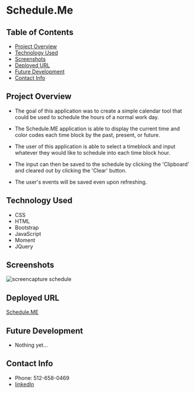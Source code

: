 # Schedule.Me

## Table of Contents
* [Project Overview](#Project-overview)
* [Technology Used](#Technology-used)
* [Screenshots](#Screenshots)
* [Deployed URL](#Deployed-url)
* [Future Development](#Future-development)
* [Contact Info](#Contact-info)

## Project Overview

* The goal of this application was to create a simple calendar tool that could be used to schedule the hours of a normal work day.  

* The Schedule.ME application is able to display the current time and color codes each time block by the past, present, or future.  

* The user of this application is able to select a timeblock and input whatever they would like to schedule into each time block hour.  

* The input can then be saved to the schedule by clicking the 'Clipboard' and cleared out by clicking the 'Clear' button.

* The user's events will be saved even upon refreshing.

## Technology Used

* CSS
* HTML
* Bootstrap
* JavaScript
* Moment
* JQuery

## Screenshots


![screencapture schedule](https://user-images.githubusercontent.com/78969397/120340015-40fe1b80-c2bb-11eb-9b66-9aeeeab0e8f5.png)



## Deployed URL

[Schedule.ME](https://chainrxn12.github.io/schedule.me/ "Schedule.ME Home")

## Future Development

* Nothing yet... 

## Contact Info

* Phone: 512-658-0469
* [linkedIn](https://www.linkedin.com/in/billy-dorman-b51129205/ "LinkedIn Home")
